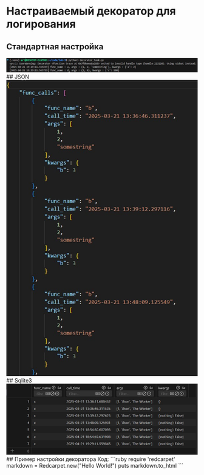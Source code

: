 # Настраиваемый декоратор для логирования
## Стандартная настройка
<img src="https://raw.githubusercontent.com/ArtemijKarandashov/term4/refs/heads/main/prog/lab-3/sc/stdout.jpg">
## JSON
<img src="https://raw.githubusercontent.com/ArtemijKarandashov/term4/refs/heads/main/prog/lab-3/sc/json.jpg">
## Sqlite3
<img src="https://raw.githubusercontent.com/ArtemijKarandashov/term4/refs/heads/main/prog/lab-3/sc/sqlite3.jpg">
## Пример настройки декоратора
Код:
```ruby
require 'redcarpet'
markdown = Redcarpet.new("Hello World!")
puts markdown.to_html
```

